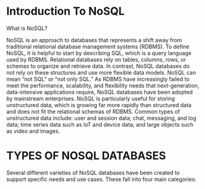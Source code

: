 # Introduction To NoSQL
What is NoSQL?

NoSQL is an approach to databases that represents a shift away from traditional relational database management systems (RDBMS). To define NoSQL, it is helpful to start by describing SQL, which is a query language used by RDBMS. Relational databases rely on tables, columns, rows, or schemas to organize and retrieve data. In contrast, NoSQL databases do not rely on these structures and use more flexible data models. NoSQL can mean “not SQL” or “not only SQL.” As RDBMS have increasingly failed to meet the performance, scalability, and flexibility needs that next-generation, data-intensive applications require, NoSQL databases have been adopted by mainstream enterprises. NoSQL is particularly useful for storing unstructured data, which is growing far more rapidly than structured data and does not fit the relational schemas of RDBMS. Common types of unstructured data include: user and session data; chat, messaging, and log data; time series data such as IoT and device data; and large objects such as video and images.

# TYPES OF NOSQL DATABASES
Several different varieties of NoSQL databases have been created to support specific needs and use cases. These fall into four main categories:
